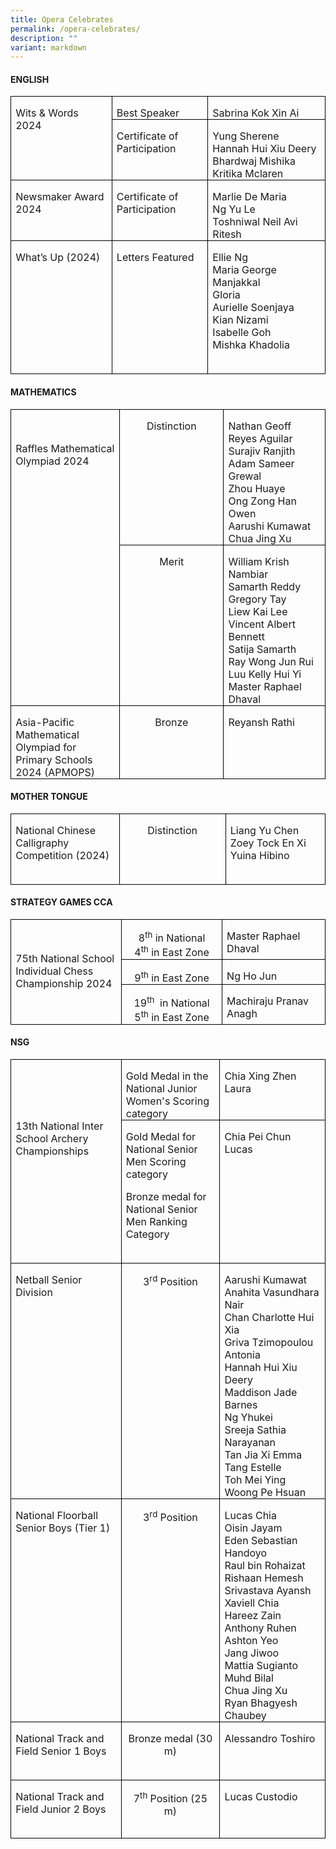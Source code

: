 ```yaml
---
title: Opera Celebrates
permalink: /opera-celebrates/
description: ""
variant: markdown
---
```

<h4><b> ENGLISH</b></h4>

<table style="border-collapse:collapse;border:none;mso-border-alt:solid windowtext .5pt;
 mso-yfti-tbllook:1184;mso-padding-alt:0cm 5.4pt 0cm 5.4pt" cellpadding="0" cellspacing="0" border="1" class="MsoTableGrid"><tbody><tr style="mso-yfti-irow:0;mso-yfti-firstrow:yes"><td style="width:145.2pt;border:solid windowtext 1.0pt;
  mso-border-alt:solid windowtext .5pt;padding:0cm 5.4pt 0cm 5.4pt" valign="top" rowspan="2" width="194"><p style="margin-bottom:0cm;line-height:normal" class="MsoNormal"><span style="mso-ansi-language:EN-SG" lang="EN-SG">Wits &amp; Words 2024</span></p></td><td style="width:130.7pt;border:solid windowtext 1.0pt;
  border-left:none;mso-border-left-alt:solid windowtext .5pt;mso-border-alt:
  solid windowtext .5pt;padding:0cm 5.4pt 0cm 5.4pt" valign="top" width="174"><p style="margin-bottom:0cm;line-height:normal" class="MsoNormal">Best Speaker</p></td><td style="width:155.6pt;border:solid windowtext 1.0pt;
  border-left:none;mso-border-left-alt:solid windowtext .5pt;mso-border-alt:
  solid windowtext .5pt;padding:0cm 5.4pt 0cm 5.4pt" valign="top" width="207"><p style="margin-bottom:0cm;line-height:normal" class="MsoNormal">Sabrina Kok Xin Ai</p></td></tr><tr style="mso-yfti-irow:1"><td style="width:130.7pt;border-top:none;border-left:
  none;border-bottom:solid windowtext 1.0pt;border-right:solid windowtext 1.0pt;
  mso-border-top-alt:solid windowtext .5pt;mso-border-left-alt:solid windowtext .5pt;
  mso-border-alt:solid windowtext .5pt;padding:0cm 5.4pt 0cm 5.4pt" valign="top" width="174"><p style="margin-bottom:0cm;line-height:normal" class="MsoNormal">Certificate of Participation</p></td><td style="width:155.6pt;border-top:none;border-left:
  none;border-bottom:solid windowtext 1.0pt;border-right:solid windowtext 1.0pt;
  mso-border-top-alt:solid windowtext .5pt;mso-border-left-alt:solid windowtext .5pt;
  mso-border-alt:solid windowtext .5pt;padding:0cm 5.4pt 0cm 5.4pt" valign="top" width="207"><p style="margin-bottom:0cm;line-height:normal" class="MsoNormal">Yung Sherene<br>Hannah Hui Xiu Deery<br>Bhardwaj Mishika<br>Kritika Mclaren</p></td></tr><tr style="mso-yfti-irow:2"><td style="width:145.2pt;border:solid windowtext 1.0pt;
  border-top:none;mso-border-top-alt:solid windowtext .5pt;mso-border-alt:solid windowtext .5pt;
  padding:0cm 5.4pt 0cm 5.4pt" valign="top" width="194"><p style="margin-bottom:0cm;line-height:normal" class="MsoNormal">Newsmaker Award 2024</p></td><td style="width:130.7pt;border-top:none;border-left:
  none;border-bottom:solid windowtext 1.0pt;border-right:solid windowtext 1.0pt;
  mso-border-top-alt:solid windowtext .5pt;mso-border-left-alt:solid windowtext .5pt;
  mso-border-alt:solid windowtext .5pt;padding:0cm 5.4pt 0cm 5.4pt" valign="top" width="174"><p style="margin-bottom:0cm;line-height:normal" class="MsoNormal">Certificate of Participation</p></td><td style="width:155.6pt;border-top:none;border-left:
  none;border-bottom:solid windowtext 1.0pt;border-right:solid windowtext 1.0pt;
  mso-border-top-alt:solid windowtext .5pt;mso-border-left-alt:solid windowtext .5pt;
  mso-border-alt:solid windowtext .5pt;padding:0cm 5.4pt 0cm 5.4pt" valign="top" width="207"><p style="margin-bottom:0cm;line-height:normal" class="MsoNormal">Marlie De Maria<br>Ng Yu Le<br>Toshniwal Neil Avi Ritesh</p></td></tr><tr style="mso-yfti-irow:3;mso-yfti-lastrow:yes"><td style="width:145.2pt;border:solid windowtext 1.0pt;
  border-top:none;mso-border-top-alt:solid windowtext .5pt;mso-border-alt:solid windowtext .5pt;
  padding:0cm 5.4pt 0cm 5.4pt" valign="top" width="194"><p style="margin-bottom:0cm;line-height:normal" class="MsoNormal">What’s Up (2024)</p></td><td style="width:130.7pt;border-top:none;border-left:
  none;border-bottom:solid windowtext 1.0pt;border-right:solid windowtext 1.0pt;
  mso-border-top-alt:solid windowtext .5pt;mso-border-left-alt:solid windowtext .5pt;
  mso-border-alt:solid windowtext .5pt;padding:0cm 5.4pt 0cm 5.4pt" valign="top" width="174"><p style="margin-bottom:0cm;line-height:normal" class="MsoNormal">Letters Featured</p></td><td style="width:155.6pt;border-top:none;border-left:
  none;border-bottom:solid windowtext 1.0pt;border-right:solid windowtext 1.0pt;
  mso-border-top-alt:solid windowtext .5pt;mso-border-left-alt:solid windowtext .5pt;
  mso-border-alt:solid windowtext .5pt;padding:0cm 5.4pt 0cm 5.4pt" valign="top" width="207"><p style="margin-bottom:0cm;line-height:normal" class="MsoNormal">Ellie Ng<br>Maria George Manjakkal<br>Gloria Aurielle&nbsp;Soenjaya<br>Kian Nizami<br>Isabelle Goh<br>Mishka Khadolia</p><p style="margin-bottom:0cm;line-height:normal" class="MsoNormal">&nbsp;</p></td></tr></tbody></table>












<h4><b> MATHEMATICS</b></h4>

<table style="border-collapse:collapse;border:none;mso-border-alt:solid windowtext .5pt;
 mso-yfti-tbllook:1184;mso-padding-alt:0cm 5.4pt 0cm 5.4pt" cellpadding="0" cellspacing="0" border="1" class="MsoTableGrid"><tbody><tr style="mso-yfti-irow:0;mso-yfti-firstrow:yes"><td style="width:143.8pt;border:solid windowtext 1.0pt;
  mso-border-alt:solid windowtext .5pt;padding:0cm 5.4pt 0cm 5.4pt" valign="top" rowspan="2" width="192"><p style="margin-bottom:0cm;line-height:normal" class="MsoNormal">&nbsp;</p><p style="margin-bottom:3cm;line-height:normal" class="MsoNormal">Raffles Mathematical Olympiad 2024<span style="mso-ansi-language:EN-SG" lang="EN-SG"></span></p></td><td style="width:143.85pt;border:solid windowtext 1.0pt;
  border-left:none;mso-border-left-alt:solid windowtext .5pt;mso-border-alt:
  solid windowtext .5pt;padding:0cm 5.4pt 0cm 5.4pt" valign="top" width="192"><p style="margin-bottom:0cm;text-align:center;
  line-height:normal" align="center" class="MsoNormal"><span style="mso-ansi-language:EN-SG" lang="EN-SG">Distinction</span></p></td><td style="width:143.85pt;border:solid windowtext 1.0pt;
  border-left:none;mso-border-left-alt:solid windowtext .5pt;mso-border-alt:
  solid windowtext .5pt;padding:0cm 5.4pt 0cm 5.4pt" valign="top" width="192"><p style="margin-bottom:0cm;line-height:normal" class="MsoNormal">Nathan Geoff Reyes Aguilar<br>Surajiv Ranjith<br>Adam Sameer Grewal<br>Zhou Huaye<br>Ong Zong Han Owen<br>Aarushi Kumawat<br>Chua Jing Xu</p></td></tr><tr style="mso-yfti-irow:1"><td style="width:143.85pt;border-top:none;border-left:
  none;border-bottom:solid windowtext 1.0pt;border-right:solid windowtext 1.0pt;
  mso-border-top-alt:solid windowtext .5pt;mso-border-left-alt:solid windowtext .5pt;
  mso-border-alt:solid windowtext .5pt;padding:0cm 5.4pt 0cm 5.4pt" valign="top" width="192"><p style="margin-bottom:0cm;text-align:center;
  line-height:normal" align="center" class="MsoNormal"><span style="mso-ansi-language:EN-SG" lang="EN-SG">Merit</span></p></td><td style="width:143.85pt;border-top:none;border-left:
  none;border-bottom:solid windowtext 1.0pt;border-right:solid windowtext 1.0pt;
  mso-border-top-alt:solid windowtext .5pt;mso-border-left-alt:solid windowtext .5pt;
  mso-border-alt:solid windowtext .5pt;padding:0cm 5.4pt 0cm 5.4pt" valign="top" width="192"><p style="margin-bottom:0cm;line-height:normal" class="MsoNormal">William Krish Nambiar<br>Samarth Reddy<br>Gregory Tay<br>Liew Kai Lee<br>Vincent Albert Bennett<br>Satija Samarth<br>Ray Wong Jun Rui<br>Luu Kelly Hui Yi<br>Master Raphael Dhaval</p></td></tr><tr style="mso-yfti-irow:2;mso-yfti-lastrow:yes"><td style="width:143.8pt;border:solid windowtext 1.0pt;
  border-top:none;mso-border-top-alt:solid windowtext .5pt;mso-border-alt:solid windowtext .5pt;
  padding:0cm 5.4pt 0cm 5.4pt" valign="top" width="192"><p style="margin-bottom:0cm;line-height:normal" class="MsoNormal">Asia-Pacific Mathematical Olympiad for Primary Schools 2024 (APMOPS)<span style="mso-ansi-language:EN-SG" lang="EN-SG"></span></p></td><td style="width:143.85pt;border-top:none;border-left:
  none;border-bottom:solid windowtext 1.0pt;border-right:solid windowtext 1.0pt;
  mso-border-top-alt:solid windowtext .5pt;mso-border-left-alt:solid windowtext .5pt;
  mso-border-alt:solid windowtext .5pt;padding:0cm 5.4pt 0cm 5.4pt" valign="top" width="192"><p style="margin-bottom:0cm;text-align:center;
  line-height:normal" align="center" class="MsoNormal"><span style="mso-ansi-language:EN-SG" lang="EN-SG">Bronze</span></p></td><td style="width:143.85pt;border-top:none;border-left:
  none;border-bottom:solid windowtext 1.0pt;border-right:solid windowtext 1.0pt;
  mso-border-top-alt:solid windowtext .5pt;mso-border-left-alt:solid windowtext .5pt;
  mso-border-alt:solid windowtext .5pt;padding:0cm 5.4pt 0cm 5.4pt" valign="top" width="192"><p style="margin-bottom:0cm;line-height:normal" class="MsoNormal"><span style="mso-ansi-language:DE" lang="DE">Reyansh Rathi</span><span style="mso-ansi-language:EN-SG" lang="EN-SG"></span></p></td></tr></tbody></table>














  
  <h4><b> MOTHER TONGUE</b></h4>

<table style="border-collapse:collapse;border:none;mso-border-alt:solid windowtext .5pt;
 mso-yfti-tbllook:1184;mso-padding-alt:0cm 5.4pt 0cm 5.4pt" cellpadding="0" cellspacing="0" border="1" class="MsoTableGrid"><tbody><tr style="mso-yfti-irow:0;mso-yfti-firstrow:yes;mso-yfti-lastrow:yes"><td style="width:143.8pt;border:solid windowtext 1.0pt;
  mso-border-alt:solid windowtext .5pt;padding:0cm 5.4pt 0cm 5.4pt" valign="top" width="192"><p style="margin-bottom:0cm;line-height:normal" class="MsoNormal"><span style="mso-ansi-language:EN-SG" lang="EN-SG">National Chinese Calligraphy<br>Competition (2024)</span></p><p style="margin-bottom:0cm;line-height:normal" class="MsoNormal"><span style="mso-ansi-language:EN-SG" lang="EN-SG">&nbsp;</span></p></td><td style="width:143.85pt;border:solid windowtext 1.0pt;
  border-left:none;mso-border-left-alt:solid windowtext .5pt;mso-border-alt:
  solid windowtext .5pt;padding:0cm 5.4pt 0cm 5.4pt" valign="top" width="192"><p style="margin-bottom:0cm;text-align:center;
  line-height:normal" align="center" class="MsoNormal"><span style="mso-ansi-language:EN-SG" lang="EN-SG">Distinction</span></p></td><td style="width:143.85pt;border:solid windowtext 1.0pt;
  border-left:none;mso-border-left-alt:solid windowtext .5pt;mso-border-alt:
  solid windowtext .5pt;padding:0cm 5.4pt 0cm 5.4pt" valign="top" width="192"><p style="margin-bottom:0cm;line-height:normal" class="MsoNormal"><span style="mso-ansi-language:EN-SG" lang="EN-SG">Liang Yu Chen<br>Zoey Tock En Xi<br>Yuina Hibino</span></p></td></tr></tbody></table>
	
	
	
	
	
	
	
	
	
	

	







<h4><b> STRATEGY GAMES CCA</b></h4>

<table style="border-collapse:collapse;border:none;mso-border-alt:solid windowtext .5pt;
 mso-yfti-tbllook:1184;mso-padding-alt:0cm 5.4pt 0cm 5.4pt" cellpadding="0" cellspacing="0" border="1" class="MsoTableGrid"><tbody><tr style="mso-yfti-irow:0;mso-yfti-firstrow:yes"><td style="width:143.8pt;border:solid windowtext 1.0pt;
  mso-border-alt:solid windowtext .5pt;padding:0cm 5.4pt 0cm 5.4pt" valign="top" rowspan="3" width="192"><p style="margin-bottom:0cm;line-height:normal" class="MsoNormal">&nbsp;</p><p style="margin-bottom:0cm;line-height:normal" class="MsoNormal">75th National School Individual Chess Championship 2024</p><p style="margin-bottom:0cm;line-height:normal" class="MsoNormal">&nbsp;</p></td><td style="width:143.85pt;border:solid windowtext 1.0pt;
  border-left:none;mso-border-left-alt:solid windowtext .5pt;mso-border-alt:
  solid windowtext .5pt;padding:0cm 5.4pt 0cm 5.4pt" valign="top" width="192"><p style="margin-bottom:0cm;text-align:center;
  line-height:normal" align="center" class="MsoNormal">8<sup>th</sup> in National<br>4<sup>th</sup> in East Zone</p></td><td style="width:143.85pt;border:solid windowtext 1.0pt;
  border-left:none;mso-border-left-alt:solid windowtext .5pt;mso-border-alt:
  solid windowtext .5pt;padding:0cm 5.4pt 0cm 5.4pt" valign="top" width="192"><p style="margin-bottom:0cm;line-height:normal" class="MsoNormal">Master Raphael Dhaval<span style="mso-ansi-language:EN-SG" lang="EN-SG"></span></p></td></tr><tr style="mso-yfti-irow:1"><td style="width:143.85pt;border-top:none;border-left:
  none;border-bottom:solid windowtext 1.0pt;border-right:solid windowtext 1.0pt;
  mso-border-top-alt:solid windowtext .5pt;mso-border-left-alt:solid windowtext .5pt;
  mso-border-alt:solid windowtext .5pt;padding:0cm 5.4pt 0cm 5.4pt" valign="top" width="192"><p style="margin-bottom:0cm;text-align:center;
  line-height:normal" align="center" class="MsoNormal"><span style="mso-ansi-language:EN-SG" lang="EN-SG">9<sup>th</sup> in East Zone</span></p></td><td style="width:143.85pt;border-top:none;border-left:
  none;border-bottom:solid windowtext 1.0pt;border-right:solid windowtext 1.0pt;
  mso-border-top-alt:solid windowtext .5pt;mso-border-left-alt:solid windowtext .5pt;
  mso-border-alt:solid windowtext .5pt;padding:0cm 5.4pt 0cm 5.4pt" valign="top" width="192"><p style="margin-bottom:0cm;line-height:normal" class="MsoNormal">Ng Ho Jun</p></td></tr><tr style="mso-yfti-irow:2;mso-yfti-lastrow:yes"><td style="width:143.85pt;border-top:none;border-left:
  none;border-bottom:solid windowtext 1.0pt;border-right:solid windowtext 1.0pt;
  mso-border-top-alt:solid windowtext .5pt;mso-border-left-alt:solid windowtext .5pt;
  mso-border-alt:solid windowtext .5pt;padding:0cm 5.4pt 0cm 5.4pt" valign="top" width="192"><p style="margin-bottom:0cm;text-align:center;
  line-height:normal" align="center" class="MsoNormal">19<sup>th</sup><span style="mso-spacerun:yes">&nbsp; </span>in National<br>5<sup>th</sup> in East Zone</p></td><td style="width:143.85pt;border-top:none;border-left:
  none;border-bottom:solid windowtext 1.0pt;border-right:solid windowtext 1.0pt;
  mso-border-top-alt:solid windowtext .5pt;mso-border-left-alt:solid windowtext .5pt;
  mso-border-alt:solid windowtext .5pt;padding:0cm 5.4pt 0cm 5.4pt" valign="top" width="192"><p style="margin-bottom:0cm;line-height:normal" class="MsoNormal">Machiraju Pranav Anagh<span style="mso-ansi-language:EN-SG" lang="EN-SG"></span></p></td></tr></tbody></table>










		
<h4><b> NSG</b></h4>

<table style="border-collapse:collapse;border:none;mso-border-alt:solid windowtext .5pt;
 mso-yfti-tbllook:1184;mso-padding-alt:0cm 5.4pt 0cm 5.4pt" cellpadding="0" cellspacing="0" border="1" class="MsoTableGrid"><tbody><tr style="mso-yfti-irow:0;mso-yfti-firstrow:yes"><td style="width:143.8pt;border:solid windowtext 1.0pt;
  mso-border-alt:solid windowtext .5pt;padding:0cm 5.4pt 0cm 5.4pt" valign="top" rowspan="2" width="192"><p style="margin-bottom:0cm;line-height:normal" class="MsoNormal"><br><br><br><br>13th National Inter School Archery Championships<span style="mso-ansi-language:
  EN-SG" lang="EN-SG"></span></p></td><td style="width:143.85pt;border:solid windowtext 1.0pt;
  border-left:none;mso-border-left-alt:solid windowtext .5pt;mso-border-alt:
  solid windowtext .5pt;padding:0cm 5.4pt 0cm 5.4pt" valign="top" width="192"><p style="margin-bottom:0cm;line-height:normal" class="MsoNormal">Gold Medal in the National Junior Women's Scoring category</p></td><td style="width:143.85pt;border:solid windowtext 1.0pt;
  border-left:none;mso-border-left-alt:solid windowtext .5pt;mso-border-alt:
  solid windowtext .5pt;padding:0cm 5.4pt 0cm 5.4pt" valign="top" width="192"><p style="margin-bottom:0cm;line-height:normal" class="MsoNormal">Chia Xing Zhen Laura<span style="mso-spacerun:yes">&nbsp;&nbsp;&nbsp;</span><span style="mso-ansi-language:EN-SG" lang="EN-SG"></span></p></td></tr><tr style="mso-yfti-irow:1"><td style="width:143.85pt;border-top:none;border-left:
  none;border-bottom:solid windowtext 1.0pt;border-right:solid windowtext 1.0pt;
  mso-border-top-alt:solid windowtext .5pt;mso-border-left-alt:solid windowtext .5pt;
  mso-border-alt:solid windowtext .5pt;padding:0cm 5.4pt 0cm 5.4pt" valign="top" width="192"><p style="margin-bottom:0cm;line-height:normal" class="MsoNormal">Gold Medal for National Senior Men Scoring category</p><p style="margin-bottom:0cm;line-height:normal" class="MsoNormal">Bronze medal for National Senior Men Ranking Category</p><p style="margin-bottom:0cm;line-height:normal" class="MsoNormal">&nbsp;</p></td><td style="width:143.85pt;border-top:none;border-left:
  none;border-bottom:solid windowtext 1.0pt;border-right:solid windowtext 1.0pt;
  mso-border-top-alt:solid windowtext .5pt;mso-border-left-alt:solid windowtext .5pt;
  mso-border-alt:solid windowtext .5pt;padding:0cm 5.4pt 0cm 5.4pt" valign="top" width="192"><p style="margin-bottom:0cm;line-height:normal" class="MsoNormal">Chia Pei Chun Lucas<span style="mso-ansi-language:EN-SG" lang="EN-SG"></span></p></td></tr><tr style="mso-yfti-irow:2"><td style="width:143.8pt;border:solid windowtext 1.0pt;
  border-top:none;mso-border-top-alt:solid windowtext .5pt;mso-border-alt:solid windowtext .5pt;
  padding:0cm 5.4pt 0cm 5.4pt" valign="top" width="192"><p style="margin-bottom:0cm;line-height:normal" class="MsoNormal"><span style="mso-ansi-language:EN-SG" lang="EN-SG">Netball Senior Division</span></p></td><td style="width:143.85pt;border-top:none;border-left:
  none;border-bottom:solid windowtext 1.0pt;border-right:solid windowtext 1.0pt;
  mso-border-top-alt:solid windowtext .5pt;mso-border-left-alt:solid windowtext .5pt;
  mso-border-alt:solid windowtext .5pt;padding:0cm 5.4pt 0cm 5.4pt" valign="top" width="192"><p style="margin-bottom:0cm;text-align:center;
  line-height:normal" align="center" class="MsoNormal"><span style="mso-ansi-language:EN-SG" lang="EN-SG">3<sup>rd</sup> Position</span></p></td><td style="width:143.85pt;border-top:none;border-left:
  none;border-bottom:solid windowtext 1.0pt;border-right:solid windowtext 1.0pt;
  mso-border-top-alt:solid windowtext .5pt;mso-border-left-alt:solid windowtext .5pt;
  mso-border-alt:solid windowtext .5pt;padding:0cm 5.4pt 0cm 5.4pt" valign="top" width="192"><p style="margin-bottom:0cm;line-height:normal" class="MsoNormal"><span style="mso-ansi-language:EN-SG" lang="EN-SG">Aarushi Kumawat<br>Anahita Vasundhara Nair<br>Chan Charlotte Hui Xia<br>Griva Tzimopoulou Antonia<br>Hannah Hui Xiu Deery<br>Maddison Jade Barnes<br>Ng Yhukei<br>Sreeja Sathia Narayanan<br>Tan Jia Xi Emma<br>Tang Estelle<br>Toh Mei Ying<br>Woong Pe Hsuan</span></p></td></tr><tr style="mso-yfti-irow:3"><td style="width:143.8pt;border:solid windowtext 1.0pt;
  border-top:none;mso-border-top-alt:solid windowtext .5pt;mso-border-alt:solid windowtext .5pt;
  padding:0cm 5.4pt 0cm 5.4pt" valign="top" width="192"><p style="margin-bottom:0cm;line-height:normal" class="MsoNormal"><span style="mso-ansi-language:EN-SG" lang="EN-SG">National Floorball Senior Boys (Tier 1)</span></p></td><td style="width:143.85pt;border-top:none;border-left:
  none;border-bottom:solid windowtext 1.0pt;border-right:solid windowtext 1.0pt;
  mso-border-top-alt:solid windowtext .5pt;mso-border-left-alt:solid windowtext .5pt;
  mso-border-alt:solid windowtext .5pt;padding:0cm 5.4pt 0cm 5.4pt" valign="top" width="192"><p style="margin-bottom:0cm;text-align:center;
  line-height:normal" align="center" class="MsoNormal"><span style="mso-ansi-language:EN-SG" lang="EN-SG">3<sup>rd</sup> Position</span></p></td><td style="width:143.85pt;border-top:none;border-left:
  none;border-bottom:solid windowtext 1.0pt;border-right:solid windowtext 1.0pt;
  mso-border-top-alt:solid windowtext .5pt;mso-border-left-alt:solid windowtext .5pt;
  mso-border-alt:solid windowtext .5pt;padding:0cm 5.4pt 0cm 5.4pt" valign="top" width="192"><p style="margin-bottom:0cm;line-height:normal" class="MsoNormal"><span style="mso-ansi-language:EN-SG" lang="EN-SG">Lucas Chia<br>Oisin Jayam<br>Eden Sebastian Handoyo<br>Raul bin Rohaizat<br>Rishaan Hemesh<br>Srivastava Ayansh<br>Xaviell Chia<br>Hareez Zain<br>Anthony Ruhen<br>Ashton Yeo<br>Jang Jiwoo<br>Mattia Sugianto<br>Muhd Bilal<br>Chua Jing Xu<br>Ryan Bhagyesh Chaubey</span></p></td></tr><tr style="mso-yfti-irow:4"><td style="width:143.8pt;border:solid windowtext 1.0pt;
  border-top:none;mso-border-top-alt:solid windowtext .5pt;mso-border-alt:solid windowtext .5pt;
  padding:0cm 5.4pt 0cm 5.4pt" valign="top" width="192"><p style="margin-bottom:0cm;line-height:normal" class="MsoNormal"><span style="mso-ansi-language:EN-SG" lang="EN-SG">National Track and Field Senior 1 Boys</span></p><p style="margin-bottom:0cm;line-height:normal" class="MsoNormal"><span style="mso-ansi-language:EN-SG" lang="EN-SG">&nbsp;</span></p></td><td style="width:143.85pt;border-top:none;border-left:
  none;border-bottom:solid windowtext 1.0pt;border-right:solid windowtext 1.0pt;
  mso-border-top-alt:solid windowtext .5pt;mso-border-left-alt:solid windowtext .5pt;
  mso-border-alt:solid windowtext .5pt;padding:0cm 5.4pt 0cm 5.4pt" valign="top" width="192"><p style="margin-bottom:0cm;text-align:center;
  line-height:normal" align="center" class="MsoNormal"><span style="mso-ansi-language:EN-SG" lang="EN-SG">Bronze medal (30 m)</span></p></td><td style="width:143.85pt;border-top:none;border-left:
  none;border-bottom:solid windowtext 1.0pt;border-right:solid windowtext 1.0pt;
  mso-border-top-alt:solid windowtext .5pt;mso-border-left-alt:solid windowtext .5pt;
  mso-border-alt:solid windowtext .5pt;padding:0cm 5.4pt 0cm 5.4pt" valign="top" width="192"><p style="margin-bottom:0cm;line-height:normal" class="MsoNormal"><span style="mso-ansi-language:EN-SG" lang="EN-SG">Alessandro Toshiro</span></p></td></tr><tr style="mso-yfti-irow:5;mso-yfti-lastrow:yes"><td style="width:143.8pt;border:solid windowtext 1.0pt;
  border-top:none;mso-border-top-alt:solid windowtext .5pt;mso-border-alt:solid windowtext .5pt;
  padding:0cm 5.4pt 0cm 5.4pt" valign="top" width="192"><p style="margin-bottom:0cm;line-height:normal" class="MsoNormal"><span style="mso-ansi-language:EN-SG" lang="EN-SG">National Track and Field Junior 2 Boys</span></p><p style="margin-bottom:0cm;line-height:normal" class="MsoNormal"><span style="mso-ansi-language:EN-SG" lang="EN-SG">&nbsp;</span></p></td><td style="width:143.85pt;border-top:none;border-left:
  none;border-bottom:solid windowtext 1.0pt;border-right:solid windowtext 1.0pt;
  mso-border-top-alt:solid windowtext .5pt;mso-border-left-alt:solid windowtext .5pt;
  mso-border-alt:solid windowtext .5pt;padding:0cm 5.4pt 0cm 5.4pt" valign="top" width="192"><p style="margin-bottom:0cm;text-align:center;
  line-height:normal" align="center" class="MsoNormal"><span style="mso-ansi-language:EN-SG" lang="EN-SG">7<sup>th</sup> Position (25 m)</span></p></td><td style="width:143.85pt;border-top:none;border-left:
  none;border-bottom:solid windowtext 1.0pt;border-right:solid windowtext 1.0pt;
  mso-border-top-alt:solid windowtext .5pt;mso-border-left-alt:solid windowtext .5pt;
  mso-border-alt:solid windowtext .5pt;padding:0cm 5.4pt 0cm 5.4pt" valign="top" width="192"><p style="margin-bottom:0cm;line-height:normal" class="MsoNormal"><span style="mso-ansi-language:EN-SG" lang="EN-SG">Lucas Custodio</span></p></td></tr></tbody></table>